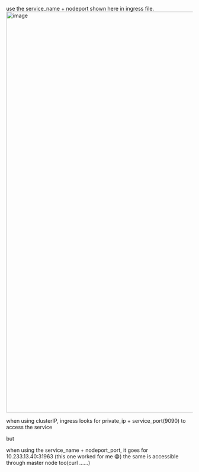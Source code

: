 use the service_name + nodeport shown here in ingress file.
<img width="1080" alt="image" src="https://github.com/caelumpirata/Kubernetes/assets/85424262/b6cd45cc-c393-4adc-b22b-a43cc1fbd061">


when using clusterIP, ingress looks for private_ip + service_port(9090) to access the service

but 

when using the service_name + nodeport_port, it goes for 10.233.13.40:31963  (this one worked for me 😁) 
the same is accessible through master node too(curl ......)
